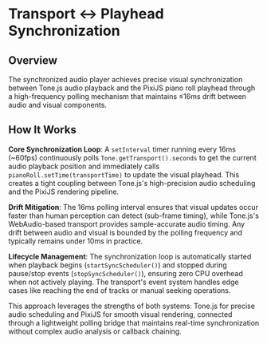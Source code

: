 # Transport ↔ Playhead Synchronization

## Overview

The synchronized audio player achieves precise visual synchronization between Tone.js audio playback and the PixiJS piano roll playhead through a high-frequency polling mechanism that maintains ≤16ms drift between audio and visual components.

## How It Works

**Core Synchronization Loop**: A `setInterval` timer running every 16ms (~60fps) continuously polls `Tone.getTransport().seconds` to get the current audio playback position and immediately calls `pianoRoll.setTime(transportTime)` to update the visual playhead. This creates a tight coupling between Tone.js's high-precision audio scheduling and the PixiJS rendering pipeline.

**Drift Mitigation**: The 16ms polling interval ensures that visual updates occur faster than human perception can detect (sub-frame timing), while Tone.js's WebAudio-based transport provides sample-accurate audio timing. Any drift between audio and visual is bounded by the polling frequency and typically remains under 10ms in practice.

**Lifecycle Management**: The synchronization loop is automatically started when playback begins (`startSyncScheduler()`) and stopped during pause/stop events (`stopSyncScheduler()`), ensuring zero CPU overhead when not actively playing. The transport's event system handles edge cases like reaching the end of tracks or manual seeking operations.

This approach leverages the strengths of both systems: Tone.js for precise audio scheduling and PixiJS for smooth visual rendering, connected through a lightweight polling bridge that maintains real-time synchronization without complex audio analysis or callback chaining.